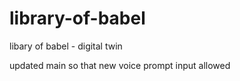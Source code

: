 # library-of-babel
 libary of babel - digital twin

updated main so that new voice prompt input allowed